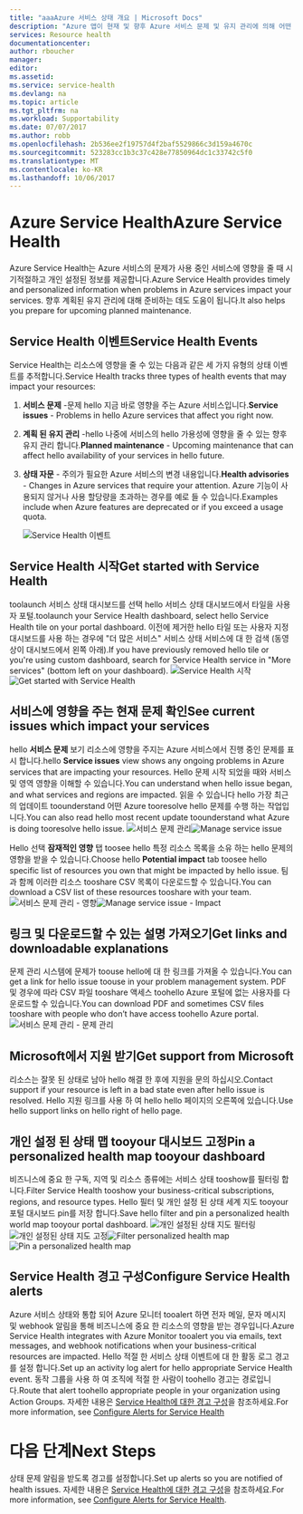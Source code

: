 ```yaml
---
title: "aaaAzure 서비스 상태 개요 | Microsoft Docs"
description: "Azure 앱이 현재 및 향후 Azure 서비스 문제 및 유지 관리에 의해 어떤 영향을 받는지에 대한 개인 설정된 정보입니다."
services: Resource health
documentationcenter: 
author: rboucher
manager: 
editor: 
ms.assetid: 
ms.service: service-health
ms.devlang: na
ms.topic: article
ms.tgt_pltfrm: na
ms.workload: Supportability
ms.date: 07/07/2017
ms.author: robb
ms.openlocfilehash: 2b536ee2f19757d4f2baf5529866c3d159a4670c
ms.sourcegitcommit: 523283cc1b3c37c428e77850964dc1c33742c5f0
ms.translationtype: MT
ms.contentlocale: ko-KR
ms.lasthandoff: 10/06/2017
---
```

# <a name="azure-service-health"></a><span data-ttu-id="b1881-103">Azure Service Health</span><span class="sxs-lookup"><span data-stu-id="b1881-103">Azure Service Health</span></span>
<span data-ttu-id="b1881-104">Azure Service Health는 Azure 서비스의 문제가 사용 중인 서비스에 영향을 줄 때 시기적절하고 개인 설정된 정보를 제공합니다.</span><span class="sxs-lookup"><span data-stu-id="b1881-104">Azure Service Health provides timely and personalized information when problems in Azure services impact your services.</span></span>  <span data-ttu-id="b1881-105">향후 계획된 유지 관리에 대해 준비하는 데도 도움이 됩니다.</span><span class="sxs-lookup"><span data-stu-id="b1881-105">It also helps you prepare for upcoming planned maintenance.</span></span>

## <a name="service-health-events"></a><span data-ttu-id="b1881-106">Service Health 이벤트</span><span class="sxs-lookup"><span data-stu-id="b1881-106">Service Health Events</span></span>
<span data-ttu-id="b1881-107">Service Health는 리소스에 영향을 줄 수 있는 다음과 같은 세 가지 유형의 상태 이벤트를 추적합니다.</span><span class="sxs-lookup"><span data-stu-id="b1881-107">Service Health tracks three types of health events that may impact your resources:</span></span>
1. <span data-ttu-id="b1881-108">**서비스 문제** -문제 hello 지금 바로 영향을 주는 Azure 서비스입니다.</span><span class="sxs-lookup"><span data-stu-id="b1881-108">**Service issues** - Problems in hello Azure services that affect you right now.</span></span> 
2. <span data-ttu-id="b1881-109">**계획 된 유지 관리** -hello 나중에 서비스의 hello 가용성에 영향을 줄 수 있는 향후 유지 관리 합니다.</span><span class="sxs-lookup"><span data-stu-id="b1881-109">**Planned maintenance** - Upcoming maintenance that can affect hello availability of your services in hello future.</span></span>  
3. <span data-ttu-id="b1881-110">**상태 자문** - 주의가 필요한 Azure 서비스의 변경 내용입니다.</span><span class="sxs-lookup"><span data-stu-id="b1881-110">**Health advisories** - Changes in Azure services that require your attention.</span></span> <span data-ttu-id="b1881-111">Azure 기능이 사용되지 않거나 사용 할당량을 초과하는 경우를 예로 들 수 있습니다.</span><span class="sxs-lookup"><span data-stu-id="b1881-111">Examples include when Azure features are deprecated or if you exceed a usage quota.</span></span>

    ![Service Health 이벤트](./media/service-health-overview/azure-service-health-overview-7.png)

## <a name="get-started-with-service-health"></a><span data-ttu-id="b1881-113">Service Health 시작</span><span class="sxs-lookup"><span data-stu-id="b1881-113">Get started with Service Health</span></span>
<span data-ttu-id="b1881-114">toolaunch 서비스 상태 대시보드를 선택 hello 서비스 상태 대시보드에서 타일을 사용자 포털.</span><span class="sxs-lookup"><span data-stu-id="b1881-114">toolaunch your Service Health dashboard, select hello Service Health tile on your portal dashboard.</span></span> <span data-ttu-id="b1881-115">이전에 제거한 hello 타일 또는 사용자 지정 대시보드를 사용 하는 경우에 "더 많은 서비스" 서비스 상태 서비스에 대 한 검색 (동영상이 대시보드에서 왼쪽 아래).</span><span class="sxs-lookup"><span data-stu-id="b1881-115">If you have previously removed hello tile or you're using custom dashboard, search for Service Health service in "More services" (bottom left on your dashboard).</span></span>
<span data-ttu-id="b1881-116">![Service Health 시작](./media/service-health-overview/azure-service-health-overview-1.png)</span><span class="sxs-lookup"><span data-stu-id="b1881-116">![Get started with Service Health](./media/service-health-overview/azure-service-health-overview-1.png)</span></span>

## <a name="see-current-issues-which-impact-your-services"></a><span data-ttu-id="b1881-117">서비스에 영향을 주는 현재 문제 확인</span><span class="sxs-lookup"><span data-stu-id="b1881-117">See current issues which impact your services</span></span>
<span data-ttu-id="b1881-118">hello **서비스 문제** 보기 리소스에 영향을 주지는 Azure 서비스에서 진행 중인 문제를 표시 합니다.</span><span class="sxs-lookup"><span data-stu-id="b1881-118">hello **Service issues** view shows any ongoing problems in Azure services that are impacting your resources.</span></span> <span data-ttu-id="b1881-119">Hello 문제 시작 되었을 때와 서비스 및 영역 영향을 이해할 수 있습니다.</span><span class="sxs-lookup"><span data-stu-id="b1881-119">You can understand when hello issue began, and what services and regions are impacted.</span></span> <span data-ttu-id="b1881-120">읽을 수 있습니다 hello 가장 최근의 업데이트 toounderstand 어떤 Azure tooresolve hello 문제를 수행 하는 작업입니다.</span><span class="sxs-lookup"><span data-stu-id="b1881-120">You can also read hello most recent update toounderstand what Azure is doing tooresolve hello issue.</span></span> 
<span data-ttu-id="b1881-121">![서비스 문제 관리](./media/service-health-overview/azure-service-health-overview-2.png)</span><span class="sxs-lookup"><span data-stu-id="b1881-121">![Manage service issue](./media/service-health-overview/azure-service-health-overview-2.png)</span></span>

<span data-ttu-id="b1881-122">Hello 선택 **잠재적인 영향** 탭 toosee hello 특정 리소스 목록을 소유 하는 hello 문제의 영향을 받을 수 있습니다.</span><span class="sxs-lookup"><span data-stu-id="b1881-122">Choose hello **Potential impact** tab toosee hello specific list of resources you own that might be impacted by hello issue.</span></span> <span data-ttu-id="b1881-123">팀과 함께 이러한 리소스 tooshare CSV 목록이 다운로드할 수 있습니다.</span><span class="sxs-lookup"><span data-stu-id="b1881-123">You can  download a CSV list of these resources tooshare with your team.</span></span>
<span data-ttu-id="b1881-124">![서비스 문제 관리 - 영향](./media/service-health-overview/azure-service-health-overview-4.png)</span><span class="sxs-lookup"><span data-stu-id="b1881-124">![Manage service issue - Impact](./media/service-health-overview/azure-service-health-overview-4.png)</span></span>

## <a name="get-links-and-downloadable-explanations"></a><span data-ttu-id="b1881-125">링크 및 다운로드할 수 있는 설명 가져오기</span><span class="sxs-lookup"><span data-stu-id="b1881-125">Get links and downloadable explanations</span></span> 
<span data-ttu-id="b1881-126">문제 관리 시스템에 문제가 toouse hello에 대 한 링크를 가져올 수 있습니다.</span><span class="sxs-lookup"><span data-stu-id="b1881-126">You can get a link for hello issue toouse in your problem management system.</span></span> <span data-ttu-id="b1881-127">PDF 및 경우에 따라 CSV 파일 tooshare 액세스 toohello Azure 포털에 없는 사용자를 다운로드할 수 있습니다.</span><span class="sxs-lookup"><span data-stu-id="b1881-127">You can download PDF and sometimes CSV files tooshare with people who don’t have access toohello Azure portal.</span></span>   
![서비스 문제 관리 - 문제 관리](./media/service-health-overview/azure-service-health-overview-3.png)

## <a name="get-support-from-microsoft"></a><span data-ttu-id="b1881-129">Microsoft에서 지원 받기</span><span class="sxs-lookup"><span data-stu-id="b1881-129">Get support from Microsoft</span></span>
<span data-ttu-id="b1881-130">리소스는 잘못 된 상태로 남아 hello 해결 한 후에 지원을 문의 하십시오.</span><span class="sxs-lookup"><span data-stu-id="b1881-130">Contact support if your resource is left in a bad state even after hello issue is resolved.</span></span>  <span data-ttu-id="b1881-131">Hello 지원 링크를 사용 하 여 hello hello 페이지의 오른쪽에 있습니다.</span><span class="sxs-lookup"><span data-stu-id="b1881-131">Use hello support links on hello right of hello page.</span></span>  

## <a name="pin-a-personalized-health-map-tooyour-dashboard"></a><span data-ttu-id="b1881-132">개인 설정 된 상태 맵 tooyour 대시보드 고정</span><span class="sxs-lookup"><span data-stu-id="b1881-132">Pin a personalized health map tooyour dashboard</span></span>
<span data-ttu-id="b1881-133">비즈니스에 중요 한 구독, 지역 및 리소스 종류에는 서비스 상태 tooshow를 필터링 합니다.</span><span class="sxs-lookup"><span data-stu-id="b1881-133">Filter Service Health tooshow your business-critical subscriptions, regions, and resource types.</span></span> <span data-ttu-id="b1881-134">Hello 필터 및 개인 설정 된 상태 세계 지도 tooyour 포털 대시보드 pin를 저장 합니다.</span><span class="sxs-lookup"><span data-stu-id="b1881-134">Save hello filter and pin a personalized health world map tooyour portal dashboard.</span></span> 
<span data-ttu-id="b1881-135">![개인 설정된 상태 지도 필터링](./media/service-health-overview/azure-service-health-overview-6a.png)
![개인 설정된 상태 지도 고정](./media/service-health-overview/azure-service-health-overview-6b.png)</span><span class="sxs-lookup"><span data-stu-id="b1881-135">![Filter personalized health map](./media/service-health-overview/azure-service-health-overview-6a.png)
![Pin a personalized health map](./media/service-health-overview/azure-service-health-overview-6b.png)</span></span>

## <a name="configure-service-health-alerts"></a><span data-ttu-id="b1881-136">Service Health 경고 구성</span><span class="sxs-lookup"><span data-stu-id="b1881-136">Configure Service Health alerts</span></span>
<span data-ttu-id="b1881-137">Azure 서비스 상태와 통합 되어 Azure 모니터 tooalert 하면 전자 메일, 문자 메시지 및 webhook 알림을 통해 비즈니스에 중요 한 리소스의 영향을 받는 경우입니다.</span><span class="sxs-lookup"><span data-stu-id="b1881-137">Azure Service Health integrates with Azure Monitor tooalert you via emails, text messages, and webhook notifications when your business-critical resources are impacted.</span></span> <span data-ttu-id="b1881-138">Hello 적절 한 서비스 상태 이벤트에 대 한 활동 로그 경고를 설정 합니다.</span><span class="sxs-lookup"><span data-stu-id="b1881-138">Set up an activity log alert for hello appropriate Service Health event.</span></span> <span data-ttu-id="b1881-139">동작 그룹을 사용 하 여 조직에 적절 한 사람이 toohello 경고는 경로입니다.</span><span class="sxs-lookup"><span data-stu-id="b1881-139">Route that alert toohello appropriate people in your organization using Action Groups.</span></span> <span data-ttu-id="b1881-140">자세한 내용은 [Service Health에 대한 경고 구성](../monitoring-and-diagnostics/monitoring-activity-log-alerts-on-service-notifications.md)을 참조하세요.</span><span class="sxs-lookup"><span data-stu-id="b1881-140">For more information, see [Configure Alerts for Service Health](../monitoring-and-diagnostics/monitoring-activity-log-alerts-on-service-notifications.md)</span></span>

# <a name="next-steps"></a><span data-ttu-id="b1881-141">다음 단계</span><span class="sxs-lookup"><span data-stu-id="b1881-141">Next Steps</span></span>
<span data-ttu-id="b1881-142">상태 문제 알림을 받도록 경고를 설정합니다.</span><span class="sxs-lookup"><span data-stu-id="b1881-142">Set up alerts so you are notified of health issues.</span></span> <span data-ttu-id="b1881-143">자세한 내용은 [Service Health에 대한 경고 구성](../monitoring-and-diagnostics/monitoring-activity-log-alerts-on-service-notifications.md)을 참조하세요.</span><span class="sxs-lookup"><span data-stu-id="b1881-143">For more information, see [Configure Alerts for Service Health](../monitoring-and-diagnostics/monitoring-activity-log-alerts-on-service-notifications.md).</span></span> 